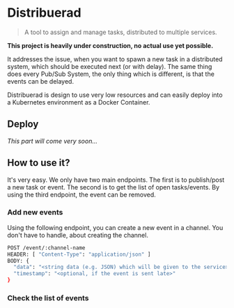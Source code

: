 # Distribuerad

> A tool to assign and manage tasks, distributed to multiple services.

**This project is heavily under construction, no actual use yet possible.**

It addresses the issue, when you want to spawn a new task in a distributed system, which should be
executed next (or with delay). The same thing does every Pub/Sub System, the only thing which is different,
is that the events can be delayed.

Distribuerad is design to use very low resources and can easily deploy into a Kubernetes environment 
as a Docker Container.

## Deploy

*This part will come very soon...*

## How to use it?

It's very easy. We only have two main endpoints. The first is to publish/post a new task or event. The second
is to get the list of open tasks/events. By using the third endpoint, the event can be removed.

### Add new events

Using the following endpoint, you can create a new event in a channel. You don't have to handle, about
creating the channel.

```bash
POST /event/:channel-name
HEADER: [ "Content-Type": "application/json" ]
BODY: {
  "data": "<string data (e.g. JSON) which will be given to the service>",
  "timestamp": "<optional, if the event is sent late>"
}
```

### Check the list of events

